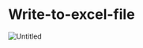 # Write-to-excel-file
![Untitled](https://github.com/tabassum-u/Write-to-excel-file/assets/66154088/a584222f-6f6b-4d98-9cb6-cc4ceb2229ad)

